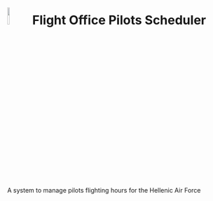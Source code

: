 #  <img src="https://user-images.githubusercontent.com/20220057/156535164-c99ee17d-7b28-454f-b39a-9614c1f528a6.png" width="10%" height="10%"> Flight Office Pilots Scheduler
 A system to manage pilots flighting hours for the Hellenic Air Force

